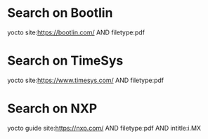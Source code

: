 # Search on Bootlin

yocto site:https://bootlin.com/ AND filetype:pdf

# Search on TimeSys

yocto site:https://www.timesys.com/ AND filetype:pdf

# Search on NXP

yocto guide site:https://nxp.com/ AND filetype:pdf AND intitle:i.MX
